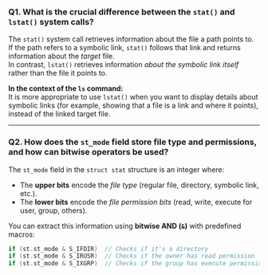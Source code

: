 ### Q1. What is the crucial difference between the `stat()` and `lstat()` system calls?  
The `stat()` system call retrieves information about the file a path points to. If the path refers to a symbolic link, `stat()` follows that link and returns information about the *target* file.  
In contrast, `lstat()` retrieves information *about the symbolic link itself* rather than the file it points to.  

**In the context of the `ls` command:**  
It is more appropriate to use `lstat()` when you want to display details about symbolic links (for example, showing that a file is a link and where it points), instead of the linked target file.

---

### Q2. How does the `st_mode` field store file type and permissions, and how can bitwise operators be used?  
The `st_mode` field in the `struct stat` structure is an integer where:
- The **upper bits** encode the *file type* (regular file, directory, symbolic link, etc.).
- The **lower bits** encode the *file permission bits* (read, write, execute for user, group, others).

You can extract this information using **bitwise AND (`&`)** with predefined macros:
```c
if (st.st_mode & S_IFDIR)  // Checks if it's a directory
if (st.st_mode & S_IRUSR)  // Checks if the owner has read permission
if (st.st_mode & S_IXGRP)  // Checks if the group has execute permission
